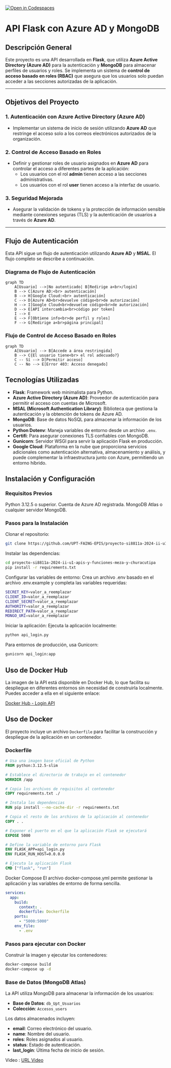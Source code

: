 [![Open in Codespaces](https://classroom.github.com/assets/launch-codespace-2972f46106e565e64193e422d61a12cf1da4916b45550586e14ef0a7c637dd04.svg)](https://classroom.github.com/open-in-codespaces?assignment_repo_id=17471581)
# API Flask con Azure AD y MongoDB

## Descripción General

Este proyecto es una API desarrollada en **Flask**, que utiliza **Azure Active Directory (Azure AD)** para la autenticación y **MongoDB** para almacenar perfiles de usuarios y roles. Se implementa un sistema de **control de acceso basado en roles (RBAC)** que asegura que los usuarios solo puedan acceder a las secciones autorizadas de la aplicación.

---

## Objetivos del Proyecto

### 1. **Autenticación con Azure Active Directory (Azure AD)**
- Implementar un sistema de inicio de sesión utilizando **Azure AD** que restringe el acceso solo a los correos electrónicos autorizados de la organización.
  
### 2. **Control de Acceso Basado en Roles**
- Definir y gestionar roles de usuario asignados en **Azure AD** para controlar el acceso a diferentes partes de la aplicación:
  - Los usuarios con el rol **admin** tienen acceso a las secciones administrativas.
  - Los usuarios con el rol **user** tienen acceso a la interfaz de usuario.

### 3. **Seguridad Mejorada**
- Asegurar la validación de tokens y la protección de información sensible mediante conexiones seguras (TLS) y la autenticación de usuarios a través de **Azure AD**.

---

## Flujo de Autenticación

Esta API sigue un flujo de autenticación utilizando **Azure AD** y **MSAL**. El flujo completo se describe a continuación.

### Diagrama de Flujo de Autenticación

```mermaid
graph TD
    A[Usuario] -->|No autenticado| B[Redirige a<br>/login]
    B --> C[Azure AD:<br> autenticación]
    B --> H[Google Cloud:<br> autenticación]
    C --> D[Azure AD<br>devuelve código<br>de autorización]
    H --> I[Google Cloud<br>devuelve código<br>de autorización]
    D --> E[API intercambia<br>código por token]
    I --> E
    E --> F[Obtiene info<br>de perfil y roles]
    F --> G[Redirige a<br>página principal]

```
### Flujo de Control de Acceso Basado en Roles

```mermaid
graph TD
    A[Usuario] --> B[Accede a área restringida]
    B --> C{El usuario tiene<br> el rol adecuado?}
    C -- Sí --> D[Permitir acceso]
    C -- No --> E[Error 403: Acceso denegado]
```
## Tecnologías Utilizadas
- **Flask**: Framework web minimalista para Python.
- **Azure Active Directory (Azure AD)**: Proveedor de autenticación para permitir el acceso con cuentas de Microsoft.
- **MSAL (Microsoft Authentication Library)**: Biblioteca que gestiona la autenticación y la obtención de tokens de Azure AD.
- **MongoDB**: Base de datos NoSQL para almacenar la información de los usuarios.
- **Python Dotenv**: Maneja variables de entorno desde un archivo `.env`.
- **Certifi**: Para asegurar conexiones TLS confiables con MongoDB.
- **Gunicorn**: Servidor WSGI para servir la aplicación Flask en producción.
- **Google Cloud**: Plataforma en la nube que proporciona servicios adicionales como autenticación alternativa, almacenamiento y análisis, y puede complementar la infraestructura junto con Azure, permitiendo un entorno híbrido.

## Instalación y Configuración

### Requisitos Previos
Python 3.12.5 o superior. Cuenta de Azure AD registrada. MongoDB Atlas o cualquier servidor MongoDB.

### Pasos para la Instalación
Clonar el repositorio:
```bash
git clone https://github.com/UPT-FAING-EPIS/proyecto-si8811a-2024-ii-u1-apis-y-funciones-meza-y-churacutipa.git
```
Instalar las dependencias:

```bash
cd proyecto-si8811a-2024-ii-u1-apis-y-funciones-meza-y-churacutipa
pip install -r requirements.txt
```
Configurar las variables de entorno: Crea un archivo .env basado en el archivo .env.example y completa las variables requeridas:
```bash
SECRET_KEY=valor_a_reemplazar
CLIENT_ID=valor_a_reemplazar
CLIENT_SECRET=valor_a_reemplazar
AUTHORITY=valor_a_reemplazar
REDIRECT_PATH=valor_a_reemplazar
MONGO_URI=valor_a_reemplazar
```

Iniciar la aplicación: Ejecuta la aplicación localmente:
```bash
python api_login.py
```

Para entornos de producción, usa Gunicorn:
```bash
gunicorn api_login:app
```
## Uso de Docker Hub
La imagen de la API está disponible en Docker Hub, lo que facilita su despliegue en diferentes entornos sin necesidad de construirla localmente. Puedes acceder a ella en el siguiente enlace:

[Docker Hub - Login API](https://hub.docker.com/repository/docker/marcomeza14/login_api)

## Uso de Docker
El proyecto incluye un archivo `Dockerfile` para facilitar la construcción y despliegue de la aplicación en un contenedor.

### Dockerfile
```dockerfile
# Usa una imagen base oficial de Python
FROM python:3.12.5-slim

# Establece el directorio de trabajo en el contenedor
WORKDIR /app

# Copia los archivos de requisitos al contenedor
COPY requirements.txt ./

# Instala las dependencias
RUN pip install --no-cache-dir -r requirements.txt

# Copia el resto de los archivos de la aplicación al contenedor
COPY . .

# Exponer el puerto en el que la aplicación Flask se ejecutará
EXPOSE 5000

# Define la variable de entorno para Flask
ENV FLASK_APP=api_login.py
ENV FLASK_RUN_HOST=0.0.0.0

# Ejecuta la aplicación Flask
CMD ["flask", "run"]
```
Docker Compose
El archivo docker-compose.yml permite gestionar la aplicación y las variables de entorno de forma sencilla.
```yaml
services:
  app:
    build:
      context: .
      dockerfile: Dockerfile
    ports:
      - "5000:5000"
    env_file:
      - .env
```
### Pasos para ejecutar con Docker

Construir la imagen y ejecutar los contenedores:

```bash
docker-compose build
docker-compose up -d
```
### Base de Datos (MongoDB Atlas)

La API utiliza MongoDB para almacenar la información de los usuarios:

- **Base de Datos**: `db_Upt_Usuarios`
- **Colección**: `Accesos_users`

Los datos almacenados incluyen:

- **email**: Correo electrónico del usuario.
- **name**: Nombre del usuario.
- **roles**: Roles asignados al usuario.
- **status**: Estado de autenticación.
- **last_login**: Última fecha de inicio de sesión.

Video :
[URL Video](https://youtu.be/e52IbrZbrQQ)







